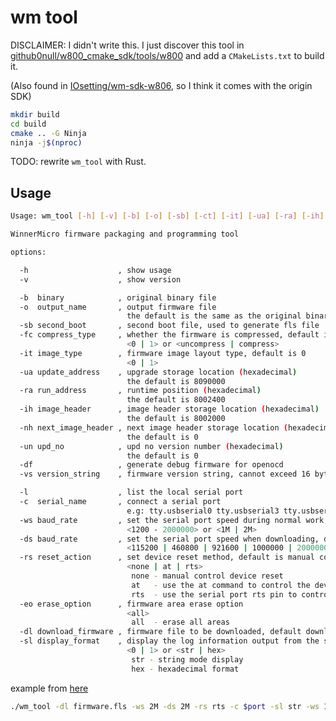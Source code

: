 # wm tool

DISCLAIMER: I didn't write this. I just discover this tool in [github0null/w800_cmake_sdk/tools/w800](https://github.com/github0null/w800_cmake_sdk/tree/master/tools/w800) and add a `CMakeLists.txt` to build it.

(Also found in [IOsetting/wm-sdk-w806](https://github.com/IOsetting/wm-sdk-w806), so I think it comes with the origin SDK)

```bash
mkdir build
cd build
cmake .. -G Ninja
ninja -j$(nproc)
```

TODO: rewrite `wm_tool` with Rust.

## Usage

```bash
Usage: wm_tool [-h] [-v] [-b] [-o] [-sb] [-ct] [-it] [-ua] [-ra] [-ih] [-nh] [-un] [-df] [-vs] [-l] [-c] [-ws] [-ds] [-rs] [-eo] [-dl] [-sl]

WinnerMicro firmware packaging and programming tool

options:

  -h                    , show usage
  -v                    , show version

  -b  binary            , original binary file
  -o  output_name       , output firmware file
                          the default is the same as the original binary file name
  -sb second_boot       , second boot file, used to generate fls file
  -fc compress_type     , whether the firmware is compressed, default is compressed
                          <0 | 1> or <uncompress | compress>
  -it image_type        , firmware image layout type, default is 0
                          <0 | 1>
  -ua update_address    , upgrade storage location (hexadecimal)
                          the default is 8090000
  -ra run_address       , runtime position (hexadecimal)
                          the default is 8002400
  -ih image_header      , image header storage location (hexadecimal)
                          the default is 8002000
  -nh next_image_header , next image header storage location (hexadecimal)
                          the default is 0
  -un upd_no            , upd no version number (hexadecimal)
                          the default is 0
  -df                   , generate debug firmware for openocd
  -vs version_string    , firmware version string, cannot exceed 16 bytes

  -l                    , list the local serial port
  -c  serial_name       , connect a serial port
                          e.g: tty.usbserial0 tty.usbserial3 tty.usbserial7
  -ws baud_rate         , set the serial port speed during normal work, default is 115200
                          <1200 - 2000000> or <1M | 2M>
  -ds baud_rate         , set the serial port speed when downloading, default is 115200
                          <115200 | 460800 | 921600 | 1000000 | 2000000> or <1M | 2M>
  -rs reset_action      , set device reset method, default is manual control
                          <none | at | rts>
                           none - manual control device reset
                           at   - use the at command to control the device reset
                           rts  - use the serial port rts pin to control the device reset
  -eo erase_option      , firmware area erase option
                          <all>
                           all  - erase all areas
  -dl download_firmware , firmware file to be downloaded, default download compressed image
  -sl display_format    , display the log information output from the serial port
                          <0 | 1> or <str | hex>
                           str - string mode display
                           hex - hexadecimal format
```

example from [here](https://github.com/github0null/w800_cmake_sdk/blob/243bee265ad73515025a440b033f05821420a3ce/tools/flash_firmware.sh.in#L43)

```bash
./wm_tool -dl firmware.fls -ws 2M -ds 2M -rs rts -c $port -sl str -ws 115200
```
